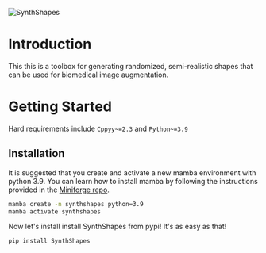 ![SynthShapes](https://github.com/user-attachments/assets/2e6a3aa6-3e87-4762-aa8d-28c18f8ca6df)



# Introduction

This this is a toolbox for generating randomized, semi-realistic shapes that can be used for biomedical image augmentation.


# Getting Started

Hard requirements include `Cppyy~=2.3` and `Python~=3.9`

## Installation

It is suggested that you create and activate a new mamba environment with python 3.9. You can learn how to install mamba by following the instructions provided in the [Miniforge repo](https://github.com/conda-forge/miniforge).

```bash
mamba create -n synthshapes python=3.9
mamba activate synthshapes
```

Now let's install install SynthShapes from pypi! It's as easy as that!

```bash
pip install SynthShapes
```
